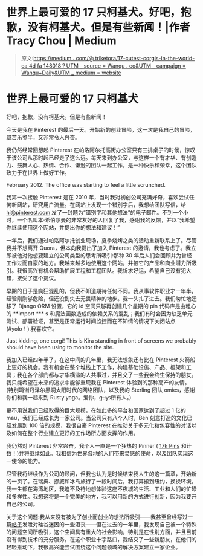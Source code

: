 # 世界上最可爱的 17 只柯基犬。好吧，抱歉，没有柯基犬。但是有些新闻！|作者 Tracy Chou | Medium

> 原文:[https://medium . com/@ triketora/17-cutest-corgis-in-the-world-ea 4d fa 148018？UTM _ source = Wanqu . co&UTM _ campaign = Wanqu+Daily&UTM _ medium = website](https://medium.com/@triketora/17-cutest-corgis-in-the-world-ea4dfa148018?utm_source=wanqu.co&utm_campaign=Wanqu+Daily&utm_medium=website)

# 世界上最可爱的 17 只柯基犬

好吧，抱歉，没有柯基犬。但是有些新闻！

今天是我在 Pinterest 的最后一天。开始新的创业冒险，这一次是我自己的冒险，既苦乐参半，又非常令人兴奋。

我仍然经常回想起 Pinterest 在帕洛阿尔托高街办公室只有三排桌子的时候，惊叹于该公司从那时起已经走了这么远。每天来到办公室，与这样一个有才华、有创造力、鼓舞人心、热情、合作、谦逊的团队一起工作，是一种快乐和荣幸，这个团队致力于在世界上做好工作。



February 2012\. The office was starting to feel a little scrunched.



我第一次接触 Pinterest 是在 2010 年，当时我对初创公司充满好奇，喜欢尝试任何新网站，研究用户流量。在网站上发现一个错别字后，我想给团队写信，给 hi@pinterest.com 发了一封题为“错别字和其他想法”的电子邮件。不到一个小时，一个名叫本·希伯尔曼的非常友好的人回复了我，感谢我的反馈，并以“我希望你继续使用这个网站，并提出你的想法和建议！”

一年后，我们通过帕洛阿尔托创业现场，夏季烧烤之类的活动重新联系上了。尽管我并不想离开 Quora，但本向我提出了加入 Pinterest 的邀请，我也考虑了。我立即被他对他想要建立的公司类型的思考所吸引:那种 30 年后人们会回顾并为曾经工作过而自豪的地方。我越来越多地使用这个网站，并被它的产品和商业潜力所吸引。我很高兴有机会帮助扩展工程和工程团队。我祈求好运，希望自己没有犯大错，接受了这个提议。

早期的日子是疯狂混乱的，但我不知道期待任何不同。我从事软件职业才一年半，经验刚刚够危险，但还没到失去无畏精神的地步。我一头扎了进去。我们匆忙地迁移了 Django ORM 设置，它的 id 空间只够再创建几个星期的 pin 代码库是由粗心的 **import *** s 和魔法函数造成的依赖关系的混乱；我们有时会因为缺乏单元测试、部署验证，甚至是正常运行时间监控而在不知情的情况下关闭站点(#yolo！).我喜欢它。



Just kidding, one corgi! This is Kira standing in front of screens we probably should have been using to monitor the site.



我加入已经四年半了，在这中间的几年里，我无法想象还有比在 Pinterest 火箭船上更好的机会。我有机会在整个堆栈上下工作，构建基础设施、产品、框架和工具；我在各个部门都与才华横溢的人共事过，并且交了一些我会终生保持的朋友。我只能希望在未来的追求中能够重现我在 Pinterest 体验到的那种高产的友情。(特别鸣谢丹泽尔黑洞太阳时代的网络团队，以及我的 Sterling 团队 omies，感谢你们和我一起来到 Rusty yoga。爱你，g̶u̶y̶s̶所有人。)

更不用说我们已经取得的巨大规模，在如此多的平台和国家达到了超过 1 亿的 mau，我们已经成长为一家公司。当公司只有八个人时，Ben 刻意打造的文化已经发展到 100 倍的规模，我很自豪 Pinterest 在推动关于多元化和包容性的对话以及如何在整个行业建立更好的工作场所方面发挥的作用。

我仍然对 Pinterest 非常兴奋。我个人一直是一个狂热的 Pinner ( [17k Pins](https://www.pinterest.com/triketora/pins/) 和计数！)并将继续如此。我相信为世界各地的人们带来灵感的使命，以及团队实现这一使命的能力。

尽管我将继续作为公司的顾问，但我也认为是时候结束我人生的这一篇章，开始新的一页了。在瑞典、挪威和冰岛旅行了一段时间后，我打算搬到纽约，换换环境。我一生都在海湾地区，我迫不及待地想体验这座不夜城的生活、工业和人们的忙碌和多样性。我想这将是一个完美的地方，我可以用新的方式进行创新，因为我要开自己的公司。

关于这个问题:我从来没有被为了创业而创业的想法所吸引——我甚至曾经写过一篇[帖子](/little-thoughts/when-are-you-going-to-start-your-own-company-eba7c025ccf6)发泄对硅谷迷因的一些沮丧——但在过去的一年里，我发现自己被一个特殊的问题空间所吸引，这个空间具有重大的社会影响，特别是在性别方面，并且目前没有得到技术的充分服务。在这个职业十字路口，我结交了一些新朋友，在他们的轻轻推动下，我很高兴能尝试围绕这个问题领域的解决方案建立一家企业。